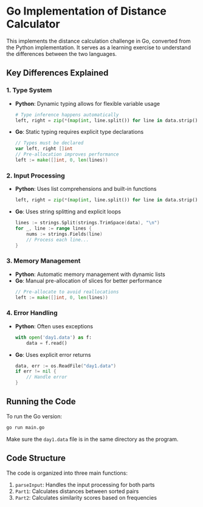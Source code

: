 # Go Implementation of Distance Calculator

This implements the distance calculation challenge in Go, converted from the Python implementation. It serves as a learning exercise to understand the differences between the two languages.

## Key Differences Explained

### 1. Type System
- **Python**: Dynamic typing allows for flexible variable usage
  ```python
  # Type inference happens automatically
  left, right = zip(*(map(int, line.split()) for line in data.strip().split('\n')))
  ```
- **Go**: Static typing requires explicit type declarations
  ```go
  // Types must be declared
  var left, right []int
  // Pre-allocation improves performance
  left := make([]int, 0, len(lines))
  ```

### 2. Input Processing
- **Python**: Uses list comprehensions and built-in functions
  ```python
  left, right = zip(*(map(int, line.split()) for line in data.strip().split('\n')))
  ```
- **Go**: Uses string splitting and explicit loops
  ```go
  lines := strings.Split(strings.TrimSpace(data), "\n")
  for _, line := range lines {
      nums := strings.Fields(line)
      // Process each line...
  }
  ```

### 3. Memory Management
- **Python**: Automatic memory management with dynamic lists
- **Go**: Manual pre-allocation of slices for better performance
  ```go
  // Pre-allocate to avoid reallocations
  left := make([]int, 0, len(lines))
  ```

### 4. Error Handling
- **Python**: Often uses exceptions
  ```python
  with open('day1.data') as f:
      data = f.read()
  ```
- **Go**: Uses explicit error returns
  ```go
  data, err := os.ReadFile("day1.data")
  if err != nil {
      // Handle error
  }
  ```

## Running the Code

To run the Go version:
```bash
go run main.go
```

Make sure the `day1.data` file is in the same directory as the program.

## Code Structure

The code is organized into three main functions:
1. `parseInput`: Handles the input processing for both parts
2. `Part1`: Calculates distances between sorted pairs
3. `Part2`: Calculates similarity scores based on frequencies
